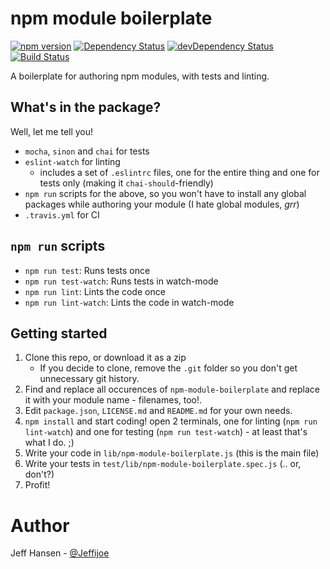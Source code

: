 # npm module boilerplate

[![npm version](https://badge.fury.io/js/YOUR-NPM-MODULE.svg)](https://badge.fury.io/js/YOUR-NPM-MODULE)
[![Dependency Status](https://david-dm.org/jeffijoe/npm-module-boilerplate.svg)](https://david-dm.org/jeffijoe/npm-module-boilerplate)
[![devDependency Status](https://david-dm.org/jeffijoe/npm-module-boilerplate/dev-status.svg)](https://david-dm.org/jeffijoe/npm-module-boilerplate#info=devDependencies)
[![Build Status](https://travis-ci.org/jeffijoe/npm-module-boilerplate.svg?branch=master)](https://travis-ci.org/jeffijoe/npm-module-boilerplate)

A boilerplate for authoring npm modules, with tests and linting.

## What's in the package?

Well, let me tell you!

* `mocha`, `sinon` and `chai` for tests
* `eslint-watch` for linting
    * includes a set of `.eslintrc` files, one for the entire thing and one for tests only (making it `chai-should`-friendly)
* `npm run` scripts for the above, so you won't have to install any global packages while authoring your module (I hate global modules, *grr*)
* `.travis.yml` for CI

## `npm run` scripts

* `npm run test`: Runs tests once
* `npm run test-watch`: Runs tests in watch-mode
* `npm run lint`: Lints the code once
* `npm run lint-watch`: Lints the code in watch-mode

## Getting started

1. Clone this repo, or download it as a zip
    * If you decide to clone, remove the `.git` folder so you don't get unnecessary git history.
2. Find and replace all occurences of `npm-module-boilerplate` and replace
   it with your module name - filenames, too!.
3. Edit `package.json`, `LICENSE.md` and `README.md` for your own needs.
4. `npm install` and start coding! open 2 terminals, one for linting (`npm run lint-watch`) and one for testing (`npm run test-watch`) - at least that's what I do. ;)
5. Write your code in `lib/npm-module-boilerplate.js` (this is the main file)
6. Write your tests in `test/lib/npm-module-boilerplate.spec.js` (.. or, don't?)
7. Profit!

# Author

Jeff Hansen - [@Jeffijoe](https://twitter.com/Jeffijoe)
